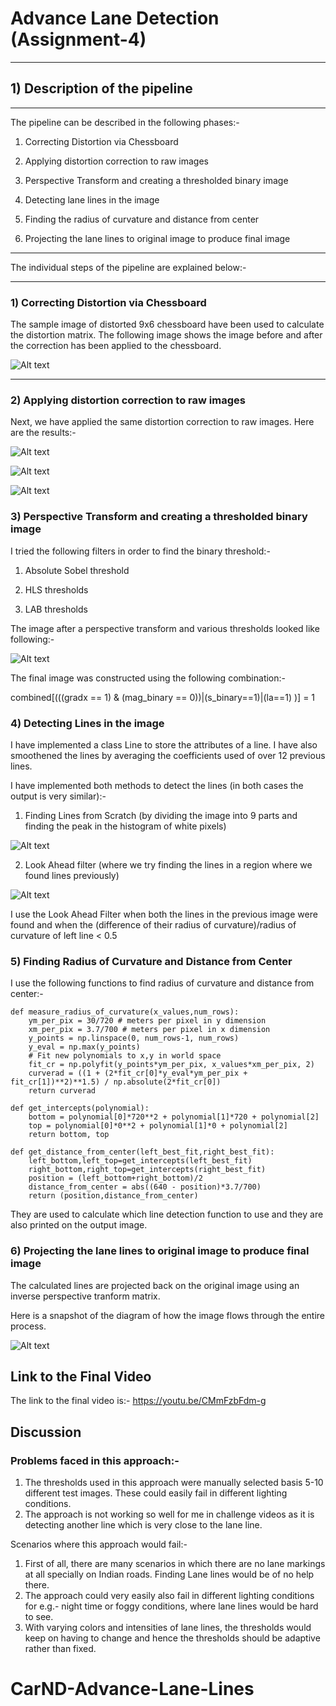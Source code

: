 # Advance Lane Detection (Assignment-4)
---

## 1) Description of the pipeline
---

The pipeline can be described in the following phases:- 

1) Correcting Distortion via Chessboard

2) Applying distortion correction to raw images

3) Perspective Transform and creating a thresholded binary image

4) Detecting lane lines in the image

5) Finding the radius of curvature and distance from center

6) Projecting the lane lines to original image to produce final image

---

The individual steps of the pipeline are explained below:-

---

### 1) Correcting Distortion via Chessboard

The sample image of distorted 9x6 chessboard have been used to calculate the distortion matrix. The following image shows the image before and after the correction has been applied to the chessboard.

![Alt text](./images/chessboard_distortion.png?raw=true "Chessboard correction")

---

### 2) Applying distortion correction to raw images

Next, we have applied the same distortion correction to raw images. Here are the results:-

![Alt text](./images/undistort_straight_lines_1.png?raw=true "Straight Lines 1")

![Alt text](./images/undistort_straight_lines_2.png?raw=true "Straight Lines 2")

![Alt text](./images/undistort_test1.png?raw=true "Test 1")

### 3) Perspective Transform and creating a thresholded binary image

I tried the following filters in order to find the binary threshold:-

1) Absolute Sobel threshold

2) HLS thresholds

3) LAB thresholds


The image after a perspective transform and various thresholds looked like following:-

![Alt text](./images/Thresholding.png?raw=true "Test 1")

The final image was constructed using the following combination:-

combined[(((gradx == 1) & (mag_binary == 0))|(s_binary==1)|(la==1) )] = 1

### 4) Detecting Lines in the image

I have implemented a class Line to store the attributes of a line. I have also smoothened the lines by averaging the coefficients used of over 12 previous lines.

I have implemented both methods to detect the lines (in both cases the output is very similar):-

1) Finding Lines from Scratch (by dividing the image into 9 parts and finding the peak in the histogram of white pixels)

![Alt text](./images/findLinesFromScratch.png?raw=true)

2) Look Ahead filter (where we try finding the lines in a region where we found lines previously)

![Alt text](./images/findLinesLookAhead.png?raw=true)

I use the Look Ahead Filter when both the lines in the previous image were found and when the (difference of their radius of curvature)/radius of curvature of left line < 0.5

### 5) Finding Radius of Curvature and Distance from Center

I use the following functions to find radius of curvature and distance from center:-

```
def measure_radius_of_curvature(x_values,num_rows):
    ym_per_pix = 30/720 # meters per pixel in y dimension
    xm_per_pix = 3.7/700 # meters per pixel in x dimension
    y_points = np.linspace(0, num_rows-1, num_rows)
    y_eval = np.max(y_points)
    # Fit new polynomials to x,y in world space
    fit_cr = np.polyfit(y_points*ym_per_pix, x_values*xm_per_pix, 2)
    curverad = ((1 + (2*fit_cr[0]*y_eval*ym_per_pix + fit_cr[1])**2)**1.5) / np.absolute(2*fit_cr[0])
    return curverad

def get_intercepts(polynomial):
    bottom = polynomial[0]*720**2 + polynomial[1]*720 + polynomial[2]
    top = polynomial[0]*0**2 + polynomial[1]*0 + polynomial[2]
    return bottom, top

def get_distance_from_center(left_best_fit,right_best_fit):
    left_bottom,left_top=get_intercepts(left_best_fit)
    right_bottom,right_top=get_intercepts(right_best_fit)
    position = (left_bottom+right_bottom)/2
    distance_from_center = abs((640 - position)*3.7/700) 
    return (position,distance_from_center)
```
    
They are used to calculate which line detection function to use and they are also printed on the output image.

### 6) Projecting the lane lines to original image to produce final image

The calculated lines are projected back on the original image using an inverse perspective tranform matrix.

Here is a snapshot of the diagram of how the image flows through the entire process.

![Alt text](./images/flow_diagram.png?raw=true)

## Link to the Final Video

The link to the final video is:- https://youtu.be/CMmFzbFdm-g


## Discussion

### Problems faced in this approach:-

1) The thresholds used in this approach were manually selected basis 5-10 different test images. These could easily fail in different lighting conditions.
2) The approach is not working so well for me in challenge videos as it is detecting another line which is very close to the lane line.

Scenarios where this approach would fail:-

1) First of all, there are many scenarios in which there are no lane markings at all specially on Indian roads. Finding Lane lines would be of no help there.
2) The approach could very easily also fail in different lighting conditions for e.g.- night time or foggy conditions, where lane lines would be hard to see.
3) With varying colors and intensities of lane lines, the thresholds would keep on having to change and hence the thresholds should be adaptive rather than fixed.
# CarND-Advance-Lane-Lines
